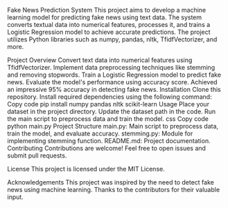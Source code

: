 Fake News Prediction System
This project aims to develop a machine learning model for predicting fake news using text data. The system converts textual data into numerical features, processes it, and trains a Logistic Regression model to achieve accurate predictions. The project utilizes Python libraries such as numpy, pandas, nltk, TfidfVectorizer, and more.

Project Overview
Convert text data into numerical features using TfidfVectorizer.
Implement data preprocessing techniques like stemming and removing stopwords.
Train a Logistic Regression model to predict fake news.
Evaluate the model's performance using accuracy score.
Achieved an impressive 95% accuracy in detecting fake news.
Installation
Clone this repository.
Install required dependencies using the following command:
Copy code
pip install numpy pandas nltk scikit-learn
Usage
Place your dataset in the project directory.
Update the dataset path in the code.
Run the main script to preprocess data and train the model.
css
Copy code
python main.py
Project Structure
main.py: Main script to preprocess data, train the model, and evaluate accuracy.
stemming.py: Module for implementing stemming function.
README.md: Project documentation.
Contributing
Contributions are welcome! Feel free to open issues and submit pull requests.

License
This project is licensed under the MIT License.

Acknowledgements
This project was inspired by the need to detect fake news using machine learning.
Thanks to the contributors for their valuable input.
